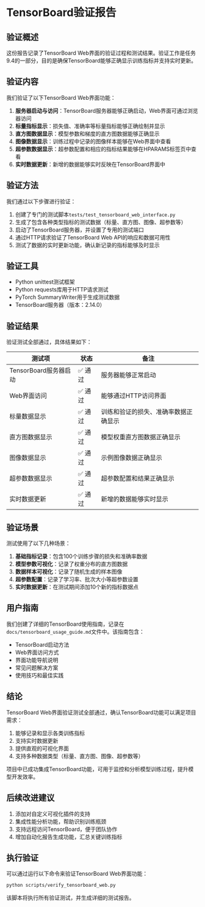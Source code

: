 # TensorBoard验证报告

## 验证概述

这份报告记录了TensorBoard Web界面的验证过程和测试结果。验证工作是任务9.4的一部分，目的是确保TensorBoard能够正确显示训练指标并支持实时更新。

## 验证内容

我们验证了以下TensorBoard Web界面功能：

1. **服务器启动与访问**：TensorBoard服务器能够正确启动，Web界面可通过浏览器访问
2. **标量指标显示**：损失值、准确率等标量指标能够正确绘制并显示
3. **直方图数据显示**：模型参数和梯度的直方图数据能够正确显示
4. **图像数据显示**：训练过程中记录的图像样本能够在Web界面中查看
5. **超参数数据显示**：超参数配置和相应的指标结果能够在HPARAMS标签页中查看
6. **实时数据更新**：新增的数据能够实时反映在TensorBoard界面中

## 验证方法

我们通过以下步骤进行验证：

1. 创建了专门的测试脚本`tests/test_tensorboard_web_interface.py`
2. 生成了包含各种类型指标的测试数据（标量、直方图、图像、超参数等）
3. 启动了TensorBoard服务器，并设置了专用的测试端口
4. 通过HTTP请求验证了TensorBoard Web API的响应和数据可用性
5. 测试了数据的实时更新功能，确认新记录的指标能够及时显示

## 验证工具

- Python unittest测试框架
- Python requests库用于HTTP请求测试
- PyTorch SummaryWriter用于生成测试数据
- TensorBoard服务器（版本：2.14.0）

## 验证结果

验证测试全部通过，具体结果如下：

| 测试项 | 状态 | 备注 |
|-------|------|------|
| TensorBoard服务器启动 | ✅ 通过 | 服务器能够正常启动 |
| Web界面访问 | ✅ 通过 | 能够通过HTTP访问界面 |
| 标量数据显示 | ✅ 通过 | 训练和验证的损失、准确率数据正确显示 |
| 直方图数据显示 | ✅ 通过 | 模型权重直方图数据正确显示 |
| 图像数据显示 | ✅ 通过 | 示例图像数据正确显示 |
| 超参数数据显示 | ✅ 通过 | 超参数配置和结果正确显示 |
| 实时数据更新 | ✅ 通过 | 新增的数据能够实时显示 |

## 验证场景

测试使用了以下几种场景：

1. **基础指标记录**：包含100个训练步骤的损失和准确率数据
2. **模型参数可视化**：记录了权重分布的直方图数据
3. **数据样本可视化**：记录了随机生成的样本图像
4. **超参数配置**：记录了学习率、批次大小等超参数设置
5. **实时数据更新**：在测试期间添加10个新的指标数据点

## 用户指南

我们创建了详细的TensorBoard使用指南，记录在`docs/tensorboard_usage_guide.md`文件中。该指南包含：

- TensorBoard启动方法
- Web界面访问方式
- 界面功能导航说明
- 常见问题解决方案
- 使用技巧和最佳实践

## 结论

TensorBoard Web界面验证测试全部通过，确认TensorBoard功能可以满足项目需求：

1. 能够记录和显示各类训练指标
2. 支持实时数据更新
3. 提供直观的可视化界面
4. 支持多种数据类型（标量、直方图、图像、超参数等）

项目中已成功集成TensorBoard功能，可用于监控和分析模型训练过程，提升模型开发效率。

## 后续改进建议

1. 添加对自定义可视化插件的支持
2. 集成性能分析功能，帮助识别训练瓶颈
3. 支持远程访问TensorBoard，便于团队协作
4. 增加自动化报告生成功能，汇总关键训练指标

## 执行验证

可以通过运行以下命令来验证TensorBoard Web界面功能：

```bash
python scripts/verify_tensorboard_web.py
```

该脚本将执行所有验证测试，并生成详细的测试报告。 